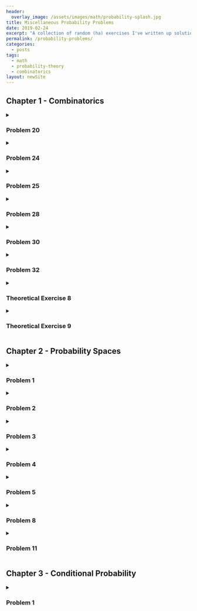 ```yaml
---
header:
  overlay_image: /assets/images/math/probability-splash.jpg
title: Miscellaneous Probability Problems
date: 2019-02-24
excerpt: "A collection of random (ha) exercises I've written up solutions to relating to combinatorics and probability theory, taken from Ross' <i>A First Course in Probability</i>."
permalink: /probability-problems/
categories:
  - posts
tags: 
  - math
  - probability-theory
  - combinatorics
layout: newSite
---
```


## Chapter 1 - Combinatorics
<details>
<summary><h3 class="inline" id="problem-ch1-20">Problem 20</h3></summary>
<b>Question:</b> A person has $8$ friends but will only invite $5$ to a party. How many ways can he invite them if $2$ of the friends are feuding and won't attend together? How many ways if $2$ of the friends will only attend together?
<p></p>
<b>Answer:</b> The first question is given by the total number of combinations of friends minus the number of combinations that have the two friends:

$$\underbrace{\binom{8}{5}}_{\substack{\text{all combos}\\ \text{of friends}}}\mkern-13mu-\underbrace{\overbrace{\binom{2}{2}}^{\substack{\text{feuding}\\ \text{friends}}}\overbrace{\binom{6}{3}}^{\substack{\text{the}\\ \text{rest}}}}_{\text{impossible cases}}=36$$

The second question is given by the number of combinations where the two close friends show up together plus the number of combinations where they do not:

$$\underbrace{\binom{6}{5}}_{\substack{\text{close friends}\\ \text{don't show}}}\mkern-18mu+\,\,\underbrace{\overbrace{\binom{2}{2}}^{\substack{\text{close}\\ \text{friends}}}\overbrace{\binom{6}{3}}^{\substack{\text{the}\\ \text{rest}}}}_{\substack{\text{close friends}\\ \text{show up}}}=26$$


<p></p>
</details>

<details>
<summary><h3 class="inline" id="problem-ch1-24">Problem 24</h3></summary>
<b>Question:</b> Expand $(3x^2+y)^5$.
<p></p>
<b>Answer:</b> Let $a=3x^2$ and $b=y$. Now we use the binomial theorem:

$$(a+b)^5=\sum^5_{k=0} \binom{5}{k}a^{5-k}b^k=a^5+5a^4b+10a^3b^2+10a^2b^3+5ab^4+b^5$$

Re-substituting we arrive at:

$$\begin{align*}
(3x^2+y)^5&=(3x^2)^5+5(3x^2)^4y+10(3x^2)^3y^2+10(3x^2)^2y^3+5(3x^2)y^4+y^5\\
&=243x^{10}+405x^8y+270x^6y^2+90x^4y^3+15x^2y^4+y^5
\end{align*}$$
</details>

<details>
<summary><h3 class="inline" id="problem-ch1-25">Problem 25</h3></summary>
<b>Question:</b> A game of bridge has $4$ players dealt $13$ cards each. How many different bridge deals are possible?
<p></p>
<b>Answer:</b> There are $4\cdot 13=52$ cards in total, so the total number of ways of splitting $52$ cards in $4$ equal groups is given by the following multinomial coefficient:

$$\binom{52}{13,13,13,13}=\frac{52!}{(13!)^4}\approx5.35\cdot10^{28}$$
</details>

<details>
<summary><h3 class="inline" id="problem-ch1-28">Problem 28</h3></summary>
<b>Question:</b> Given $8$ teachers to be divided into $4$ schools, how many divisions are possible? What if each school must receive $2$ teachers?
<p></p>
<b>Answer:</b> First note that the teachers and schools are different, so a school receiving teacher A and B is a different division from them receiving B and C.
<p></p>
With this in mind, in the first case we see that for every teacher there is a choice to be in 1 of 4 schools. Thus, via the <a href="/principle-of-counting">principle of counting</a>, we have:

$$\underbrace{\mkern-20mu\overbrace{4}^{4\text{ schools}}\mkern-20mu\cdot4\cdot4\cdot4\cdot4\cdot4\cdot4\cdot4}_{8\text{ teachers}}=4^8=65536\text{ divisions}$$

The above case was for any division (even those in which some schools got no teachers). However in the following case, each school must receive 2 teachers. The number of ways a group of 8 can be split into 4 groups of 2 is given by the following multinomial coefficient:

$$\binom{8}{2,2,2,2}=\frac{8!}{2!2!2!2!}=2520\text{ divisions}$$
</details>



<details>
<summary><h3 class="inline" id="problem-ch1-30">Problem 30</h3></summary>
<b>Question:</b> Delegates from $10$ countries are to be seated in a row together, $1$ per country. $4$ of these countries are the US, Russia, England, and France. How many possible seating arrangements are there if the American and Russian delegates <i>can't</I> sit together, and the English and French delegates <i>must</i> sit together?
<p></p>
<b>Answer:</b> The number of ways $n$ things can be permutated is given by $n!$. As such, if we consider the English and French delegates as one unit, there are $9!$ ways of arranging them with the other delegates times $2$ since we can switch the French and English delegates amongst themselves:

$$\small\substack{\text{2 options}\\ \text{for En & Fr}}\left\{
    \begin{array}{ll}
        \underbrace{(x_1,x_2,x_3,x_4,x_5,x_6,x_7,x_8,\text{EnFr})}_{9! \text{ permutations}}\\
        \underbrace{(x_1,x_2,x_3,x_4,x_5,x_6,x_7,x_8,\text{FrEn})}_{9! \text{ permutations}}
    \end{array}
\right.=2\cdot 9!$$

Now we calculate all the arrangements where not only France and England are sitting together, but where the US and Russia are as well. This is given by a similar argument, where we treat the US and Russia as a single unit:

$$\small\substack{\text{2 options}\\ \text{for En & Fr}\\\text{2 options}\\ \text{for US & Ru}}\left\{
    \begin{array}{ll}
        \phantom{(Dummy)}\\
        \underbrace{(x_1,x_2,x_3,x_4,x_5,x_6,\text{USRu},\text{EnFr})}_{8! \text{ permutations}}\\
        \underbrace{(x_1,x_2,x_3,x_4,x_5,x_6,\text{USRu},\text{FrEn})}_{8! \text{ permutations}}\\
        \underbrace{(x_1,x_2,x_3,x_4,x_5,x_6,\text{RuUS},\text{EnFr})}_{8! \text{ permutations}}\\
        \underbrace{(x_1,x_2,x_3,x_4,x_5,x_6,\text{RuUS},\text{FrEn})}_{8! \text{ permutations}}
    \end{array}
\right.=2\cdot2\cdot 8!$$

And using these two quantities, it should be clear that the total number of valid arrangements is given by those where France and England sit together <i>minus</i> those where they sit together AND the US and Russia sit together (since all that's left are the arrangements that satisfy both constraints):

$$(2\cdot9!)-(2\cdot2\cdot8!)=564480$$
</details>

<details>
<summary><h3 class="inline" id="problem-ch1-32">Problem 32</h3></summary>
<b>Question:</b> An elevator starts at the basement with $8$ people (not including the operator) and will discharge them all by the time it reaches floor $6$. How many different ways could the operator have seen people leaving the elevator if all people look alike to him? What if there were $5$ men and $3$ women and he could tell men and women apart?
<p></p>
<b>Answer:</b> The number of different ways a group of $8$ identical people could be distributed amongst $6$ different floors is given by the following multiset coefficient:

$$\left(\!\!{6 \choose 8}\!\!\right)=\binom{6+8-1}{8}=1287$$

The number of different ways a group of $5$ identical men could be distributed amongst $6$ different floors times the number of ways $3$ women could be distributed is given by the following product:

$$\left(\!\!{6 \choose 5}\!\!\right)\left(\!\!{6 \choose 3}\!\!\right)=\binom{6+5-1}{5}\binom{6+3-1}{3}=14112$$

<p></p>
</details>

<details>
<summary><h3 class="inline" id="problem-ch1-t8">Theoretical Exercise 8</h3></summary>
<b>Question:</b> Why does the following identity hold?:

$$\binom{n+m}{k}=\sum_{i=0}^k\binom{n}{k-i}\binom{m}{i}$$

<b>Answer:</b> Note that $\binom{n+m}{k}$ is the number of ways to pick $k$ members from a group of $n+m$ candidates.  Another way to phrase this is the following sum:

$$\binom{n}{k}\binom{m}{0}+\binom{n}{k-1}\binom{m}{1}+\cdots+\binom{n}{0}\binom{m}{k}$$

Which is the number of ways to pick $k$ members from only the first $n$ candidates and $0$ from the other $m$, plus the number of ways to pick $k-1$ members from the first $n$ and only $1$ from the other $m$, and so on. This sum gives us all the ways of picking $k$ members of the total group $n+m$ in terms of just the smaller groups $n$ and $m$.
<p></p>
</details>

<details>
<summary><h3 class="inline" id="problem-ch1-t9">Theoretical Exercise 9</h3></summary>
<b>Question:</b> Using the result from Theoretical Exercise 8, prove the following identity:

$$\binom{2n}{n}=\sum_{k=0}^n\binom{n}{k}^2$$

<b>Answer:</b> From the previous exercise we have:

$$\begin{align*}
\binom{2n}{n}=\binom{n+n}{n}&=\sum_{k=0}^n\binom{n}{n-k}\binom{n}{k}\\
&=\sum_{k=0}^n\binom{n}{k}\binom{n}{k}=\sum_{k=0}^n\binom{n}{k}^2
\end{align*}$$

With the third equality being justified by the following identity:

$$\binom{n}{n-k}=\frac{n!}{(n-n+k)!(n-k)!}=\frac{n!}{k!(n-k)!}=\binom{n}{k}$$

<i>whenever $0\le k\le n$.</i>
<p></p>
</details>

## Chapter 2 - Probability Spaces
<details>
<summary><h3 class="inline" id="problem-ch2-1">Problem 1</h3></summary>
<b>Question:</b> Consider a box with 1 red, 1 green, and 1 blue marble. Whenever a marble is chosen from the box, it is replaced with a marble of the same color. What sample space $\Omega$ represents picking two marbles from the box? What about when the marble isn't replaced?
<p></p>
<b>Answer:</b> When sample space for picking the first marble is the same as the second, i.e. replacement is in effect:

$$\Omega=\{r,g,b\}^2$$

Without replacement, the sample space looks like:

$$\Omega=\{(r,g),(r,b),(g,r),(g,b),(b,r),(b,g)\}$$

Where the first element of each outcome is the first choice and likewise for the second. Note that this sample space has no <a href="\cartesian-product#cartesian-factorization">cartesian factorization</a>.<p></p>
</details>

<details>
<summary><h3 class="inline" id="problem-ch2-2">Problem 2</h3></summary>
<b>Question:</b> A die is rolled continually until a 6 appears. Let $E_n$ denote the event that $n$ rolls were needed to end the experiment. What outcomes are in $E_n$? What is the sample space of this experiment? What does $(\bigcup_{n\in\mathbb{N}} E_n)^\complement$ mean?
<p></p>
<b>Answer:</b> First let us define the event $E_n$. That is, the set of all sequences of rolls of length $n$ (each of which must end in a 6):

$$E_n = \{(k_1,k_2,\cdots,k_i,\cdots,k_{n-1},6)\mid k_i\in[1..5]\}$$

The sample space of this experiment is the set of all finite sequences that end with a $6$ (where the experiment ends) <i>as well as</i> the set of all infinite sequences that don't include $6$ (where the experiment goes on forever):

$$\Omega = \underbrace{\left(\bigcup_{n\in\mathbb{N}} E_n\right)}_{\text{finite sequences}}\cup\underbrace{\{(k_1,k_2,\cdots)\mid k_i\in[1..5]\}}_{\text{infinite sequences}}$$

Recall that $\bigcup_{n\in\mathbb{N}} E_n$ is the event that the experiment terminates, i.e. the outcome is of finite length. Thus, its complement $(\bigcup_{n\in\mathbb{N}} E_n)^\complement$ is the event that it does <i>not</i> terminate and is infinite:

$$\left(\bigcup_{n\in\mathbb{N}} E_n\right)^\complement = \underbrace{\{(k_1,k_2,\cdots)\mid k_i\in[1..5]\}}_{\text{infinite sequences}}$$

<i>Its important to note that the infinite sequence outcomes have probability $0$ of occurring because the odds of never landing a $6$ are given by:</i>

 $$\lim_{n\to\infty}\left(\frac{5}{6}\right)^n=0$$
 
<i>I included them because the problem references them but, for practical purposes, they need not be considered.</i><p></p>
</details>

<details>
<summary><h3 class="inline" id="problem-ch2-3">Problem 3</h3></summary>
<b>Question:</b> Two dice are thrown. Let $E$ be the event that their sum is odd, $F$ that at least one die is a $1$, and $G$ be that their sum is $5$. Give the events $EF$, $E\cup F$, $FG$, $EF^\complement$, and $EFG$.
<p></p>
<b>Answer:</b> $EF$ is the event that the sum of the dice is odd <i>and</i> one of them is a $1$:

$$\begin{align*}
EF&=\{(x,y)\mid x+y \equiv 1 \bmod{2}\wedge (x=1\vee y=1)\}\\
&=\{(1,2),(1,4),(1,6),(6,1),(4,1),(2,1)\}
\end{align*}$$

$E\cup F$ is the event that either the sum is odd <i>or</i> one die is a $1$:

$$E\cup F=\{(x,y)\mid x+y \equiv 1 \bmod{2}\vee (x=1\vee y=1)\}$$

<i>No need to give all these outcomes explicitly.</i>
<p></p>
$FG$ is the event that 1 die is a $1$ <i>and</i> the dice sum to 5. This leaves only two possibilities:

$$FG=\{(1,4),(4,1)\}$$

$EF^\complement$ is the event that the sum is odd and that <i>no</i> die is a $1$:

$$EF=\{(x,y)\mid x+y \equiv 1 \bmod{2}\wedge (x\not=1\wedge y\not=1)\}$$
<i>Again, no need to give all these outcomes explicitly.</i>
<p></p>
And finally, $EFG$ is the event that the sum is odd, there is at least one $1$, <i>and</i> that the sum is $5$. This leaves only two possibilities and is the same as $FG$:

$$EFG=\{(1,4),(4,1)\}$$
</details>

<details>
<summary><h3 class="inline" id="problem-ch2-4">Problem 4</h3></summary>
<b>Question:</b> Players A, B, and C take turns flipping a coin. The first to get heads wins. The sample space of this experiment is given by the following bit strings:

$$\Omega = \{1,01,001,0001,\cdots,0000\dots\}$$

Interpret the sample space, and define the following events in terms of $\Omega$: Player A wins is event $A$, player B wins is $B$, and $(A\cup B)^\complement$
<p></p>
<b>Answer:</b> The first group of outcomes listed in the sample space each represent which round the game was won by a $1$. Whoever was flipping that round is round-robin assigned to each bit (A is first, B is second, C is third, A is fourth, etc.). The last element listed is the outcome where the game never ends, i.e. an infinite string of $0$'s.
<p></p>
Event $A$ is the set of all outcomes whose length modulo $3$ is $1$, because A takes the first flip. Likewise, event $B$ is the set of all outcomes whose length modulo $3$ is $2$:

$$\begin{align*}
A &= \{1,0001,0000001,0000000001,\cdots\}\\
B &= \{01,00001,00000001,00000000001,\cdots\}
\end{align*}$$ 

And finally, recall that $(A\cup B)^\complement = A^\complement B^\complement$. As such, this is the event that neither A nor B win. Thus, this event contains all outcomes where C wins (i.e. sequences whose length modulo $3$ equals $0$) or the never ending outcome where nobody wins:

$$(A\cup B)^\complement =\{001,000001,000000001,\cdots,0000\dots\}$$

<i>As a side note, the never ending outcome has a $0$ probability of occurring because:</i>

$$\lim_{n\to\infty}\left(\frac{1}{2}\right)^n=0$$
</details>

<details>
<summary><h3 class="inline" id="problem-ch2-5">Problem 5</h3></summary>
<b>Question:</b> A system has 5 components, each of which is either working or failed. The sample space of observing the status of the system is thus a $5$-tuple where the $i$th element is a $0$ if failed and a $1$ if working. How many outcomes are in the sample space? If the system works when components 1 and 2 are working or when 3 and 4 are working or when 1, 3, and 5 are working, then what is the event $W$ that the system is working? How many outcomes are in the event $A$ that components 4 and 5 have failed? Write out all outcomes of $AW$.
<p></p>
<b>Answer:</b> The sample space is the set of all bit strings (sequences of 0's and 1's) of length 5. And so its size is given by:

$$|\Omega| =|\{0,1\}^5|=2^5=32$$

The system is working when at least 1 of the 3 conditions mentioned are satisfied:

$$\begin{align*}
W=\{(x_1,x_2,x_3,x_4,x_5)\in\Omega\,\mid\, &(x_1=x_2=1)\,\vee\\
&(x_3=x_4=1)\,\vee\\
&(x_1=x_3=x_5=1)\}
\end{align*}$$

The event $A$ is just when $x_4$ and $x_5$ are $0$. Only 3 variables are free with 2 possible states each, meaning the number of outcomes is:

$$|A|=\left|\{(x_1,x_2,x_3,x_4,x_5)\in\Omega\mid x_4=x_5=0\}\right|=2^3=8$$

Event $AW$ is when the system is working, despite $x_4$ and $x_5$ not working. This only leaves two possibilities (because $x_3$ working is irrelevant):

$$AW=\{(1,1,0,0,0),(1,1,1,0,0)\}$$
</details>

<details>
<summary><h3 class="inline" id="problem-ch2-8">Problem 8</h3></summary>
<b>Question:</b> $A$ and $B$ are mutually exclusive events with $P(A)=.3$, and $P(B)=.5$. What is the probability of $AB$, $AB^\complement$, and $A\cup B$?
<p></p>
<b>Answer:</b> Because they are mutually exclusive we have $AB=\emptyset$ and thus:

$$P(AB)=P(\emptyset)=0$$

Also because they are mutually exclusive, the probability that $B$ does not occur given $A$ has occurred is $1$, giving us:

$$P(AB^\complement)=P(B^\complement|A)P(A)=1\cdot 0.3=0.3$$

And finally, recalling that $P(AB)=0$, we have:

$$P(A\cup B) = P(A) + P(B) - P(AB) = 0.3+0.5+0=0.8$$
</details>

<details>
<summary><h3 class="inline" id="problem-ch2-11">Problem 11</h3></summary>
<b>Question:</b> A total of 28% of American males smoke cigarettes, 7% smoke cigars, and 5% smoke both. What percentage of males smoke neither? What percentage smokes cigars but not cigarettes?
<p></p>
<b>Answer:</b> First we will define $A$ to be someone smokes cigarettes and $B$ to be that they smoke cigars. The event that someone smokes neither is given by:

$$\begin{align*}
P((A\cup B)^\complement)&=1-P(A\cup B)\\
&=1-(P(A)+P(B)-P(AB))\\
&=1-(.28+.07-.05)=.7
\end{align*}$$

The event that someone smokes cigars but not cigarettes, i.e. $BA^\complement$, can be calculated using the law of total probability:

$$\begin{align*}
P(B)&=P(BA)+P(BA^\complement)\\
.07&=.05+P(BA^\complement)\\
&\rightarrow P(BA^\complement)=.02
\end{align*}$$
</details>

## Chapter 3 - Conditional Probability

<details>
<summary><h3 class="inline" id="problem-ch3-1">Problem 1</h3></summary>
<b>Question:</b> Two dice are rolled. What is the probability that at least one lands on $6$ given that the dice landed on different numbers? 
<p></p>
<b>Answer:</b> let $E$ represent the event that one die lands on a $6$ and $F$ that the rolls are different. The conditional probability of $E$ occurring given $F$ is:

$$P(E|F)=\frac{P(EF)}{P(F)}$$

To compute the necessary probabilities we first note that this experiment is given by a discrete uniform distribution. As a result, the probability of an event occurring is simply its cardinality over the cardinality of the sample space. So first we compute the cardinalities of each event.
<p></p>
For the sample space $\Omega$, we have two dice each with $6$ independent outcomes, and so <a href="/principle-of-counting">the basic principle of counting</a> tells us its size:

$$|\Omega|=6\cdot6=36$$

The number of outcomes in $E$ is given by all the rolls where the first die is a $6$ and the second isn't, where the second die is a $6$ and the first isn't, and where they are both $6$:

$$|E|=5+5+1=11$$

For $F$, there are 6 choices of the first die and only 5 valid choices for the second die (i.e. no repeats) and so, via the basic principle of counting, the number of outcomes is given by:

$$|F|=6\cdot5=30$$

Note that the outcomes in $E$ are all contained in $F$ except the outcome that both rolls are a $6$. As such, the size of $EF$ is given by:

$$|EF|=11-1=10$$

We can now compute the relevant probabilities:

$$P(EF)=\frac{|EF|}{|\Omega|}=\frac{10}{36}\,\,\,\,\,\,\,\,\,\,\,\,\,\,\,P(F)=\frac{|F|}{|\Omega|}=\frac{30}{36}$$

Plugging these probabilities into our original formula we finally arrive at:

$$P(E|F)=\frac{P(EF)}{P(F)}=\frac{10/36}{30/36}=\frac{1}{3}$$
</details>